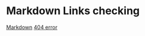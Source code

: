 # Markdown Links checking
[Markdown](https://es.wikipedia.org/wiki/Markdown) 
[404 error](https://developer.mozilla.org/en-US/404)
